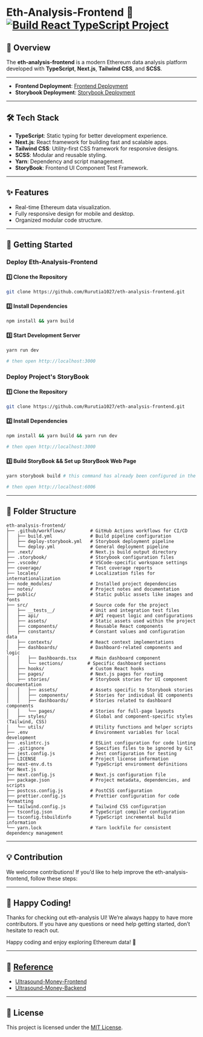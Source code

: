 # **Eth-Analysis-Frontend** 🚀 [![Build React TypeScript Project](https://github.com/Rurutia1027/eth-analysis-frontend/actions/workflows/build.yml/badge.svg?branch=master)](https://github.com/Rurutia1027/eth-analysis-frontend/actions/workflows/build.yml)

## **📖 Overview**

The **eth-analysis-frontend** is a modern Ethereum data analysis platform developed with **TypeScript**, **Next.js**, **Tailwind CSS**, and **SCSS**.

---

- **Frontend Deployment**: [Frontend Deployment](https://eth-analysis-frontend.vercel.app/)
- **Storybook Deployment**: [Storybook Deployment](https://eth-storybook.vercel.app)

---

## **🛠️ Tech Stack**

- **TypeScript**: Static typing for better development experience.
- **Next.js**: React framework for building fast and scalable apps.
- **Tailwind CSS**: Utility-first CSS framework for responsive designs.
- **SCSS**: Modular and reusable styling.
- **Yarn**: Dependency and script management.
- **StoryBook**: Frontend UI Component Test Framework.

---

## **✨ Features**

- Real-time Ethereum data visualization.
- Fully responsive design for mobile and desktop.
- Organized modular code structure.

---

## **🚀 Getting Started**

### Deploy Eth-Analysis-Frontend

#### **1️⃣ Clone the Repository**

```bash
git clone https://github.com/Rurutia1027/eth-analysis-frontend.git
```

#### **2️⃣ Install Dependencies**

```bash
npm install && yarn build
```

#### **3️⃣ Start Development Server**

```bash
yarn run dev

# then open http://localhost:3000
```

### Deploy Project's StoryBook

#### **1️⃣ Clone the Repository**

```bash
git clone https://github.com/Rurutia1027/eth-analysis-frontend.git
```

#### **2️⃣ Install Dependencies**

```bash
npm install && yarn build && yarn run dev

# then open http://localhost:3000
```

#### **3️⃣ Build StoryBook && Set up StoryBook Web Page**

```bash
yarn storybook build # this command has already been configured in the package.json

# then open http://localhost:6006
```

---

## 📂 **Folder Structure**

```
eth-analysis-frontend/
├── .github/workflows/         # GitHub Actions workflows for CI/CD
│   ├── build.yml              # Build pipeline configuration
│   ├── deploy-storybook.yml   # Storybook deployment pipeline
│   └── deploy.yml             # General deployment pipeline
├── .next/                     # Next.js build output directory
├── .storybook/                # Storybook configuration files
├── .vscode/                   # VSCode-specific workspace settings
├── coverage/                  # Test coverage reports
├── locales/                   # Localization files for internationalization
├── node_modules/              # Installed project dependencies
├── notes/                     # Project notes and documentation
├── public/                    # Static public assets like images and fonts
├── src/                       # Source code for the project
│   ├── __tests__/             # Unit and integration test files
│   ├── api/                   # API request logic and configurations
│   ├── assets/                # Static assets used within the project
│   ├── components/            # Reusable React components
│   ├── constants/             # Constant values and configuration data
│   ├── contexts/              # React context implementations
│   ├── dashboards/            # Dashboard-related components and logic
│   │   ├── Dashboards.tsx     # Main dashboard component
│   │   └── sections/         # Specific dashboard sections
│   ├── hooks/                 # Custom React hooks
│   ├── pages/                 # Next.js pages for routing
│   ├── stories/               # Storybook stories for UI component documentation
│   │   ├── assets/            # Assets specific to Storybook stories
│   │   ├── components/        # Stories for individual UI components
│   │   ├── dashboards/        # Stories related to dashboard components
│   │   └── pages/             # Stories for full-page layouts
│   ├── styles/                # Global and component-specific styles (Tailwind, CSS)
│   └── utils/                 # Utility functions and helper scripts
├── .env                       # Environment variables for local development
├── .eslintrc.js               # ESLint configuration for code linting
├── .gitignore                 # Specifies files to be ignored by Git
├── jest.config.js             # Jest configuration for testing
├── LICENSE                    # Project license information
├── next-env.d.ts              # TypeScript environment definitions for Next.js
├── next.config.js             # Next.js configuration file
├── package.json               # Project metadata, dependencies, and scripts
├── postcss.config.js          # PostCSS configuration
├── prettier.config.js         # Prettier configuration for code formatting
├── tailwind.config.js         # Tailwind CSS configuration
├── tsconfig.json              # TypeScript compiler configuration
├── tsconfig.tsbuildinfo       # TypeScript incremental build information
└── yarn.lock                  # Yarn lockfile for consistent dependency management
```

---

## 💡 Contribution

We welcome contributions! If you’d like to help improve the eth-analysis-frontend, follow these steps:

---

## 🎉 Happy Coding!

Thanks for checking out eth-analysis UI! We’re always happy to have more contributors. If you have any questions or need help getting started, don’t hesitate to reach out.

Happy coding and enjoy exploring Ethereum data! 🚀

---

## 📝 [Reference]()

- [Ultrasound-Money-Frontend](https://github.com/ultrasoundmoney/frontend)
- [Ultrasound-Money-Backend](https://github.com/ultrasoundmoney/eth-analysis-rs)

---

## 📜 License

This project is licensed under the [MIT License](./LICENSE).

